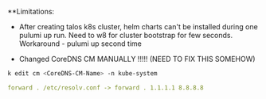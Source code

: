 **Limitations:

- After creating talos k8s cluster, helm charts can't be installed during one pulumi up run. Need to w8 for cluster bootstrap for few seconds. Workaround - pulumi up second time

- Changed CoreDNS CM MANUALLY !!!!! (NEED TO FIX THIS SOMEHOW)
```sh
k edit cm <CoreDNS-CM-Name> -n kube-system
```
```yaml
forward . /etc/resolv.conf -> forward . 1.1.1.1 8.8.8.8
```